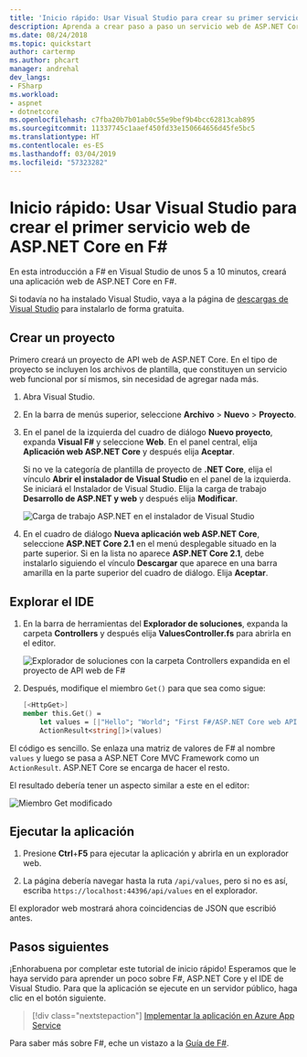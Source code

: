 ```yaml
---
title: 'Inicio rápido: Usar Visual Studio para crear su primer servicio web de ASP.NET Core en F#'
description: Aprenda a crear paso a paso un servicio web de ASP.NET Core en Visual Studio con F#.
ms.date: 08/24/2018
ms.topic: quickstart
author: cartermp
ms.author: phcart
manager: andrehal
dev_langs:
- FSharp
ms.workload:
- aspnet
- dotnetcore
ms.openlocfilehash: c7fba20b7b01ab0c55e9bef9b4bcc62813cab895
ms.sourcegitcommit: 11337745c1aaef450fd33e150664656d45fe5bc5
ms.translationtype: HT
ms.contentlocale: es-ES
ms.lasthandoff: 03/04/2019
ms.locfileid: "57323282"
---
```

# <a name="quickstart-use-visual-studio-to-create-your-first-aspnet-core-web-service-in-f"></a>Inicio rápido: Usar Visual Studio para crear el primer servicio web de ASP.NET Core en F\#

En esta introducción a F# en Visual Studio de unos 5 a 10 minutos, creará una aplicación web de ASP.NET Core en F#.

Si todavía no ha instalado Visual Studio, vaya a la página de [descargas de Visual Studio](https://visualstudio.microsoft.com/downloads/?utm_medium=microsoft&utm_source=docs.microsoft.com&utm_campaign=inline+link&utm_content=download+vs2017) para instalarlo de forma gratuita.

## <a name="create-a-project"></a>Crear un proyecto

Primero creará un proyecto de API web de ASP.NET Core. En el tipo de proyecto se incluyen los archivos de plantilla, que constituyen un servicio web funcional por sí mismos, sin necesidad de agregar nada más.

1. Abra Visual Studio.

2. En la barra de menús superior, seleccione **Archivo** > **Nuevo** > **Proyecto**.

3. En el panel de la izquierda del cuadro de diálogo **Nuevo proyecto**, expanda **Visual F#** y seleccione **Web**. En el panel central, elija **Aplicación web ASP.NET Core** y después elija **Aceptar**.

     Si no ve la categoría de plantilla de proyecto de **.NET Core**, elija el vínculo **Abrir el instalador de Visual Studio** en el panel de la izquierda. Se iniciará el Instalador de Visual Studio. Elija la carga de trabajo **Desarrollo de ASP.NET y web** y después elija **Modificar**.

     ![Carga de trabajo ASP.NET en el instalador de Visual Studio](../ide/media/quickstart-aspnet-workload.png)

4. En el cuadro de diálogo **Nueva aplicación web ASP.NET Core**, seleccione **ASP.NET Core 2.1** en el menú desplegable situado en la parte superior. Si en la lista no aparece **ASP.NET Core 2.1**, debe instalarlo siguiendo el vínculo **Descargar** que aparece en una barra amarilla en la parte superior del cuadro de diálogo. Elija **Aceptar**.

## <a name="explore-the-ide"></a>Explorar el IDE

1. En la barra de herramientas del **Explorador de soluciones**, expanda la carpeta **Controllers** y después elija **ValuesController.fs** para abrirla en el editor.

   ![Explorador de soluciones con la carpeta Controllers expandida en el proyecto de API web de F#](../ide/media/hello-world-fs-sln-explorer.png)

2. Después, modifique el miembro `Get()` para que sea como sigue:

   ```fsharp
   [<HttpGet>]
   member this.Get() =
       let values = [|"Hello"; "World"; "First F#/ASP.NET Core web API!"|]
       ActionResult<string[]>(values)
   ```

El código es sencillo. Se enlaza una matriz de valores de F# al nombre `values` y luego se pasa a ASP.NET Core MVC Framework como un `ActionResult`. ASP.NET Core se encarga de hacer el resto.

El resultado debería tener un aspecto similar a este en el editor:

![Miembro Get modificado](../ide/media/hello-world-fs-get-member.png)

## <a name="run-the-application"></a>Ejecutar la aplicación

1. Presione **Ctrl**+**F5** para ejecutar la aplicación y abrirla en un explorador web.

2. La página debería navegar hasta la ruta `/api/values`, pero si no es así, escriba `https://localhost:44396/api/values` en el explorador.

El explorador web mostrará ahora coincidencias de JSON que escribió antes.

## <a name="next-steps"></a>Pasos siguientes

¡Enhorabuena por completar este tutorial de inicio rápido! Esperamos que le haya servido para aprender un poco sobre F#, ASP.NET Core y el IDE de Visual Studio. Para que la aplicación se ejecute en un servidor público, haga clic en el botón siguiente.

> [!div class="nextstepaction"]
> [Implementar la aplicación en Azure App Service](../deployment/quickstart-deploy-to-azure.md)

Para saber más sobre F#, eche un vistazo a la [Guía de F#](/dotnet/fsharp/index).